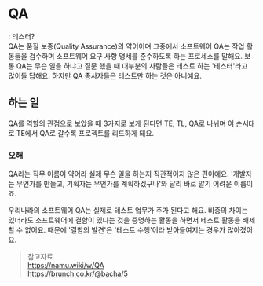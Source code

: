 # QA
: 테스터?  
 QA는 품질 보증(Quality Assurance)의 약어이며 그중에서 소프트웨어 QA는 작업 활동들을 검수하며 소프트웨어 요구 사항 명세를 준수하도록 하는 프로세스를 말해요. 보통 QA는 무슨 일을 하냐고 질문 했을 때 대부분의 사람들은 테스트 하는 '테스터'라고 많이들 답해요. 하지만 QA 종사자들은 테스트만 하는 것은 아니예요.  

## 하는 일
QA를 역할의 관점으로 보았을 때 3가지로 보게 된다면 TE, TL, QA로 나뉘며 이 순서대로 TE에서 QA로 갈수록 프로젝트를 리드하게 돼요.
  
### 오해
 QA라는 직무 이름이 약어라 실제 무슨 일을 하는지 직관적이지 않은 편이예요. '개발자는 무언가를 만들고, 기획자는 무언가를 계획하겠구나'와 달리 바로 알기 어려운 이름이죠.  
  
우리나라의 소프트웨어 QA는 실제로 테스트 업무가 주가 된다고 해요. 비중의 차이는 있더라도 소프트웨어에 결함이 있다는 것을 증명하는 활동을 하면서 테스트 활동을 배제할 수 없어요. 때문에 '결함의 발견'은 '테스트 수행'이라 받아들여지는 경우가 많아졌어요.  

   
  
> 참고자료  
> https://namu.wiki/w/QA  
> https://brunch.co.kr/@bacha/5  